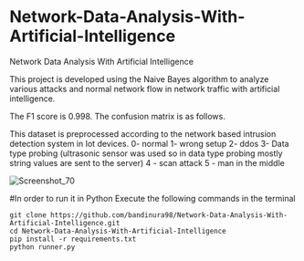 # Network-Data-Analysis-With-Artificial-Intelligence
Network Data Analysis With Artificial Intelligence


This project is developed using the Naive Bayes algorithm to analyze various attacks and normal network flow in network traffic with artificial intelligence. 

The F1 score is 0.998. The confusion matrix is as follows. 


This dataset is preprocessed according to the network based intrusion detection system in Iot devices.
0- normal
1- wrong setup
2- ddos
3- Data type probing (ultrasonic sensor was used so in data type probing mostly string values are sent to the server)
4 - scan attack
5 - man in the middle



![Screenshot_70](https://github.com/bandinura98/Network-Data-Analysis-With-Artificial-Intelligence/assets/55794448/bb68180f-be0a-475a-9eea-e9fb2463d31f)

#In order to run it in Python
Execute the following commands in the terminal

```
git clone https://github.com/bandinura98/Network-Data-Analysis-With-Artificial-Intelligence.git
cd Network-Data-Analysis-With-Artificial-Intelligence
pip install -r requirements.txt
python runner.py
```
